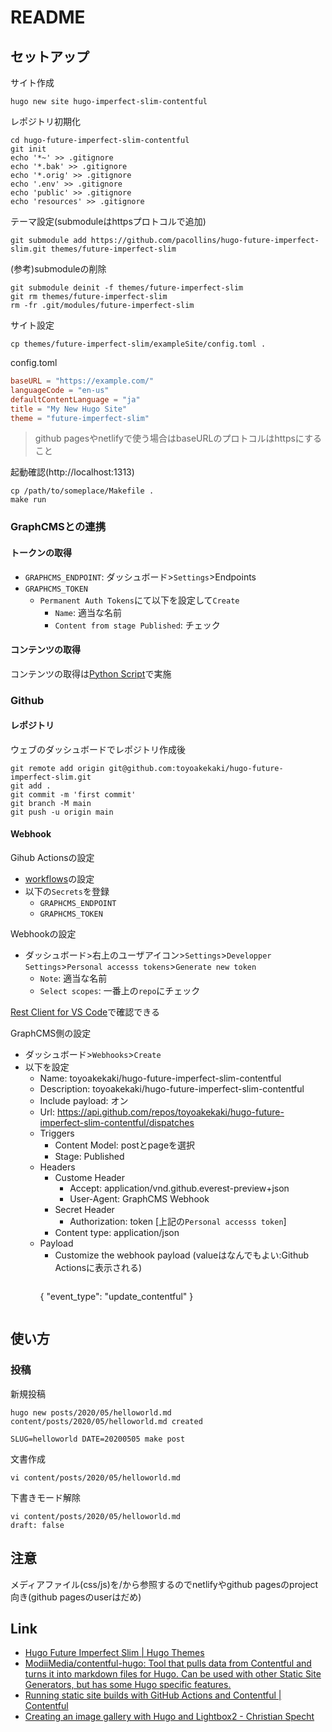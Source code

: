# README

## セットアップ

サイト作成

```shell
hugo new site hugo-imperfect-slim-contentful
```

レポジトリ初期化

```shell
cd hugo-future-imperfect-slim-contentful
git init
echo '*~' >> .gitignore
echo '*.bak' >> .gitignore
echo '*.orig' >> .gitignore
echo '.env' >> .gitignore
echo 'public' >> .gitignore
echo 'resources' >> .gitignore
```

テーマ設定(submoduleはhttpsプロトコルで追加)

```shell
git submodule add https://github.com/pacollins/hugo-future-imperfect-slim.git themes/future-imperfect-slim
```

(参考)submoduleの削除

```shell
git submodule deinit -f themes/future-imperfect-slim
git rm themes/future-imperfect-slim
rm -fr .git/modules/future-imperfect-slim
```

サイト設定

```shell
cp themes/future-imperfect-slim/exampleSite/config.toml .
```

config.toml

```toml
baseURL = "https://example.com/"
languageCode = "en-us"
defaultContentLanguage = "ja"
title = "My New Hugo Site"
theme = "future-imperfect-slim"
```

> github pagesやnetlifyで使う場合はbaseURLのプロトコルはhttpsにすること

起動確認(http://localhost:1313)

```shell
cp /path/to/someplace/Makefile .
make run
```

### GraphCMSとの連携

#### トークンの取得


* `GRAPHCMS_ENDPOINT`: ダッシュボード>`Settings`>Endpoints
* `GRAPHCMS_TOKEN`
  * `Permanent Auth Tokens`にて以下を設定して`Create`
    * `Name`: 適当な名前
    * `Content from stage Published`: チェック

#### コンテンツの取得

コンテンツの取得は[Python Script](./app/main.py)で実施

### Github

#### レポジトリ

ウェブのダッシュボードでレポジトリ作成後

```shell
git remote add origin git@github.com:toyoakekaki/hugo-future-imperfect-slim.git
git add .
git commit -m 'first commit'
git branch -M main
git push -u origin main
```

#### Webhook

Gihub Actionsの設定

* [workflows](./.github/workflows/gh-pages.yaml)の設定
* 以下の`Secrets`を登録
  * `GRAPHCMS_ENDPOINT`
  * `GRAPHCMS_TOKEN`

Webhookの設定

* ダッシュボード>右上のユーザアイコン>`Settings`>`Developper Settings`>`Personal accesss tokens`>`Generate new token`
  * `Note`: 適当な名前
  * `Select scopes`: 一番上の`repo`にチェック

[Rest Client for VS Code](./test.http)で確認できる

GraphCMS側の設定

* ダッシュボード>`Webhooks`>`Create`
* 以下を設定
  * Name: toyoakekaki/hugo-future-imperfect-slim-contentful
  * Description: toyoakekaki/hugo-future-imperfect-slim-contentful
  * Include payload: オン
  * Url: https://api.github.com/repos/toyoakekaki/hugo-future-imperfect-slim-contentful/dispatches
  * Triggers
    * Content Model: postとpageを選択
    * Stage: Published
  * Headers
    * Custome Header
      * Accept: application/vnd.github.everest-preview+json
      * User-Agent: GraphCMS Webhook
    * Secret Header
      * Authorization: token [上記の`Personal accesss token`]
    * Content type: application/json
  * Payload
    * Customize the webhook payload (valueはなんでもよい:Github Actionsに表示される)
      ```json
    {
      "event_type": "update_contentful"
    }
    ```

## 使い方

### 投稿

新規投稿

```shell
hugo new posts/2020/05/helloworld.md
content/posts/2020/05/helloworld.md created
```

```shell
SLUG=helloworld DATE=20200505 make post
```

文書作成

```shell
vi content/posts/2020/05/helloworld.md
```

下書きモード解除

```shell
vi content/posts/2020/05/helloworld.md
draft: false
```

## 注意

メディアファイル(css/js)を/から参照するのでnetlifyやgithub pagesのproject向き(github pagesのuserはだめ)

## Link

* [Hugo Future Imperfect Slim \| Hugo Themes](https://themes.gohugo.io/hugo-future-imperfect-slim/)
* [ModiiMedia/contentful\-hugo: Tool that pulls data from Contentful and turns it into markdown files for Hugo\. Can be used with other Static Site Generators, but has some Hugo specific features\.](https://github.com/ModiiMedia/contentful-hugo)
* [Running static site builds with GitHub Actions and Contentful \| Contentful](https://www.contentful.com/blog/2020/06/01/running-static-site-builds-with-github-actions-and-contentful/)
* [Creating an image gallery with Hugo and Lightbox2 \- Christian Specht](https://christianspecht.de/2020/08/10/creating-an-image-gallery-with-hugo-and-lightbox2/)
